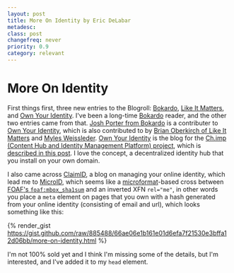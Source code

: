 ```yaml
---
layout: post
title: More On Identity by Eric DeLabar
metadesc: 
class: post
changefreq: never
priority: 0.9
category: relevant
---
```

<h1>More On Identity</h1>
<p>First things first, three new entries to the Blogroll: <a href="http://bokardo.com/">Bokardo</a>, <a href="http://www.brianoberkirch.com/">Like It Matters</a>, and <a href="http://www.ownyouridentity.com/">Own Your Identity</a>.  I've been a long-time <a href="http://bokardo.com/">Bokardo</a> reader, and the other two entries came from that.  <a href="http://bokardo.com/">Josh Porter from Bokardo</a> is a contributer to <a href="http://www.ownyouridentity.com/">Own Your Identity</a>, which is also contributed to by <a href="http://www.brianoberkirch.com/">Brian Oberkirch of Like It Matters</a> and <a href="http://mylermedia.com/">Myles Weissleder</a>.  <a href="http://www.ownyouridentity.com/">Own Your Identity</a> is the blog for the <a href="http://chi.mp/">Ch.imp (Content Hub and Identity Management Platform) project</a>, which is <a href="http://www.ownyouridentity.com/2008/03/16/feudalism-20-or-serfing-the-web/">described in this post</a>.  I love the concept, a decentralized identity hub that you install on your own&nbsp;domain.</p>
<p>I also came across <a href="http://blog.claimid.com/">ClaimID</a>, a blog on managing your online identity, which lead me to <a href="http://microid.org/">MicroID</a>, which seems like a <a href="http://microformats.org/">microformat</a>-based cross between <a href="http://xmlns.com/foaf/spec/#term_mbox_sha1sum"><span class="caps">FOAF</span>'s <code>foaf:mbox_sha1sum</code></a> and an inverted <span class="caps">XFN</span> <code>rel="me"</code>, in other words you place a <code>meta</code> element on pages that you own with a hash generated from your online identity (consisting of email and url), which looks something like&nbsp;this:</p>

{% render_gist https://gist.github.com/raw/885488/66ae06e1b161e01d6efa7f21530e3bffa12d06bb/more-on-identity.html %}

<p>I'm not 100% sold yet and I think I'm missing some of the details, but I'm interested, and I've added it to my <code>head</code>&nbsp;element.</p>
